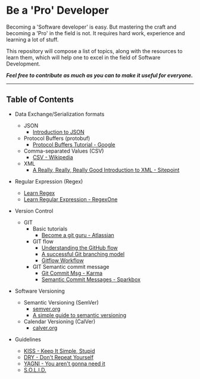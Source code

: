 # Be a 'Pro' Developer

Becoming a 'Software developer' is easy. But mastering the craft and becoming a 'Pro' in the field is not. It requires hard work, experience and learning a lot of stuff. 

This repository will compose a list of topics, along with the resources to learn them, which will help one to excel in the field of Software Development. 

***Feel free to contribute as much as you can to make it useful for everyone.***

---

## Table of Contents

- Data Exchange/Serialization formats
    - JSON
        - [Introduction to JSON](https://www.digitalocean.com/community/tutorials/an-introduction-to-json)
    - Protocol Buffers (protobuf)
        - [Protocol Buffers Tutorial - Google](https://developers.google.com/protocol-buffers/docs/tutorials)
    - Comma-separated Values (CSV)
        - [CSV - Wikipedia](https://en.wikipedia.org/wiki/Comma-separated_values)
    - XML
        - [A Really, Really, Really Good Introduction to XML - Sitepoint](https://www.sitepoint.com/really-good-introduction-xml/)
- Regular Expression (Regex)
    - [Learn Regex](https://github.com/zeeshanu/learn-regex)
    - [Learn Regular Expression - RegexOne](https://regexone.com/)
- Version Control
    - GIT
        - Basic tutorials 
            - [Become a git guru - Atlassian](https://www.atlassian.com/git/tutorials)
        - GIT flow
            - [Understanding the GitHub flow](https://guides.github.com/introduction/flow/)
            - [A successful Git branching model](https://nvie.com/posts/a-successful-git-branching-model/)
            - [Gitflow Workflow](https://www.atlassian.com/git/tutorials/comparing-workflows/gitflow-workflow)
        - GIT Semantic commit message
            - [Git Commit Msg - Karma](http://karma-runner.github.io/0.10/dev/git-commit-msg.html)
            - [Semantic Commit Messages - Sparkbox](https://seesparkbox.com/foundry/semantic_commit_messages)
    
- Software Versioning
    - Semantic Versioning (SemVer)
        - [semver.org](https://semver.org/)
        - [A simple guide to semantic versioning](https://www.jvandemo.com/a-simple-guide-to-semantic-versioning/)
    - Calendar Versioning (CalVer)
        - [calver.org](https://calver.org/)

- Guidelines
    - [KISS - Keep It Simple, Stupid](https://en.wikipedia.org/wiki/KISS_principle)
    - [DRY - Don't Repeat Yourself](https://en.wikipedia.org/wiki/Don%27t_repeat_yourself)
    - [YAGNI - You aren't gonna need it](https://en.wikipedia.org/wiki/You_aren%27t_gonna_need_it)
    - [S.O.L.I.D.](https://en.wikipedia.org/wiki/SOLID)

